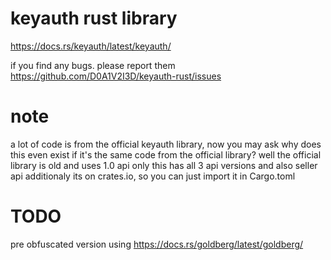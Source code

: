# keyauth rust library
https://docs.rs/keyauth/latest/keyauth/

if you find any bugs. please report them https://github.com/D0A1V2I3D/keyauth-rust/issues

# note
a lot of code is from the official keyauth library,
now you may ask why does this even exist if it's the same code from the official library?
well the official library is old and uses 1.0 api only this has all 3 api versions and also seller api additionaly its on crates.io, so you can just import it in Cargo.toml

# TODO
pre obfuscated version using https://docs.rs/goldberg/latest/goldberg/